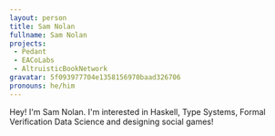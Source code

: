 ```yaml
---
layout: person
title: Sam Nolan
fullname: Sam Nolan
projects:
 - Pedant
 - EACoLabs
 - AltruisticBookNetwork
gravatar: 5f093977704e1358156970baad326706
pronouns: he/him
---
```


Hey! I'm Sam Nolan. I'm interested in Haskell, Type Systems, Formal Verification
Data Science and designing social games!
